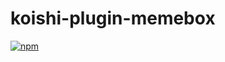 # koishi-plugin-memebox

[![npm](https://img.shields.io/npm/v/koishi-plugin-memebox?style=flat-square)](https://www.npmjs.com/package/koishi-plugin-memebox)


